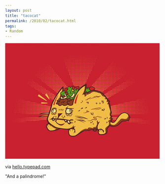 ```yaml
---
layout: post
title: "tacocat"
permalink: /2010/02/tacocat.html
tags:
- Random
---
```


![taco cat](/assets/2010/taco-cat.jpg)

via [hello.typepad.com](http://hello.typepad.com/hello/2010/02/and-a-palindrome.html)

"And a palindrome!"

